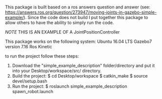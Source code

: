 This package is built based on a ros answers question and answer (see: https://answers.ros.org/question/273947/moving-joints-in-gazebo-simple-example/). Since the code
does not build I put together this package to allow others to have the ability 
to simply run the code. 

*NOTE* THIS IS AN EXAMPLE OF A JointPositionController

This package works on the following system:
Ubuntu 16.04 LTS
Gazebo7 version 7.16
Ros Kinetic

to run the project follow these steps:
1) Download the "simple_example_description" folder/directory and put it into your Desktop/workspace/src/ directory.
2) Build the project: 
       $ cd Desktop/workspace
       $ catkin_make
       $ source devel/setup.bash
3) Run the project:
       $ roslaunch simple_example_description spawn_robot.launch

